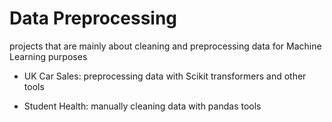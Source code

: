 # Data Preprocessing
projects that are mainly about cleaning and preprocessing data for Machine Learning purposes

* UK Car Sales: preprocessing data with Scikit transformers and other tools

* Student Health: manually cleaning data with pandas tools
